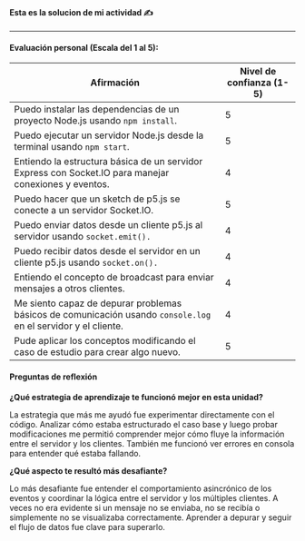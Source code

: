 
#### Esta es la solucion de mi actividad ✍️
---

#### **Evaluación personal (Escala del 1 al 5):**
|Afirmación	|Nivel de confianza (1-5)|
|-----------|------------------------|
|Puedo instalar las dependencias de un proyecto Node.js usando `npm install`.	|5|
|Puedo ejecutar un servidor Node.js desde la terminal usando `npm start`.	|5|
|Entiendo la estructura básica de un servidor Express con Socket.IO para manejar conexiones y eventos.	|4|
|Puedo hacer que un sketch de p5.js se conecte a un servidor Socket.IO.	|5|
|Puedo enviar datos desde un cliente p5.js al servidor usando `socket.emit().`	|4|
|Puedo recibir datos desde el servidor en un cliente p5.js usando `socket.on().`	|4|
|Entiendo el concepto de broadcast para enviar mensajes a otros clientes.	|4|
|Me siento capaz de depurar problemas básicos de comunicación usando `console.log` en el servidor y el cliente.	|4|
|Pude aplicar los conceptos modificando el caso de estudio para crear algo nuevo.	|5|

#### **Preguntas de reflexión**
**¿Qué estrategia de aprendizaje te funcionó mejor en esta unidad?**

La estrategia que más me ayudó fue experimentar directamente con el código. Analizar cómo estaba estructurado el caso base y luego probar modificaciones me permitió comprender mejor cómo fluye la información entre el servidor y los clientes. También me funcionó ver errores en consola para entender qué estaba fallando.

**¿Qué aspecto te resultó más desafiante?**

Lo más desafiante fue entender el comportamiento asincrónico de los eventos y coordinar la lógica entre el servidor y los múltiples clientes. A veces no era evidente si un mensaje no se enviaba, no se recibía o simplemente no se visualizaba correctamente. Aprender a depurar y seguir el flujo de datos fue clave para superarlo.

